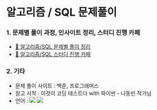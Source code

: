 # 알고리즘 / SQL 문제풀이

### 1. 문제별 풀이 과정, 인사이트 정리, 스터디 진행 카페
  - [🔗 알고리즘/SQL 문제별 풀이 정리](https://blog.naver.com/2hannseok)
  - [🔗 알고리즘/SQL 스터디 진행 카페](https://m.cafe.naver.com/ca-fe/asacalgorithm)

### 2. 기타
  - 문제 풀이 사이트 : 백준, 프로그래머스
  - 참고 서적 : 이것이 코딩 테스트다 with 파이썬 - 나동빈 작가님
  - 언어 : <img src="https://img.shields.io/badge/Python-3776AB?style=for-the-badge&logo=Python&logoColor=white"> <img src="https://img.shields.io/badge/MySQL-4479A1?style=for-the-badge&logo=MySQL&logoColor=white">
